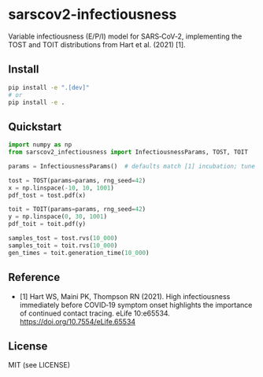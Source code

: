 # sarscov2-infectiousness

Variable infectiousness (E/P/I) model for SARS‑CoV‑2, implementing the TOST and TOIT distributions from Hart et al. (2021) [1].

## Install

```bash
pip install -e ".[dev]"
# or
pip install -e .
```

## Quickstart

```python
import numpy as np
from sarscov2_infectiousness import InfectiousnessParams, TOST, TOIT

params = InfectiousnessParams()  # defaults match [1] incubation; tune as needed

tost = TOST(params=params, rng_seed=42)
x = np.linspace(-10, 10, 1001)
pdf_tost = tost.pdf(x)

toit = TOIT(params=params, rng_seed=42)
y = np.linspace(0, 30, 1001)
pdf_toit = toit.pdf(y)

samples_tost = tost.rvs(10_000)
samples_toit = toit.rvs(10_000)
gen_times = toit.generation_time(10_000)
```

## Reference

- [1] Hart WS, Maini PK, Thompson RN (2021). High infectiousness immediately before COVID‑19 symptom onset highlights the importance of continued contact tracing. eLife 10:e65534. https://doi.org/10.7554/eLife.65534

## License

MIT (see LICENSE)
